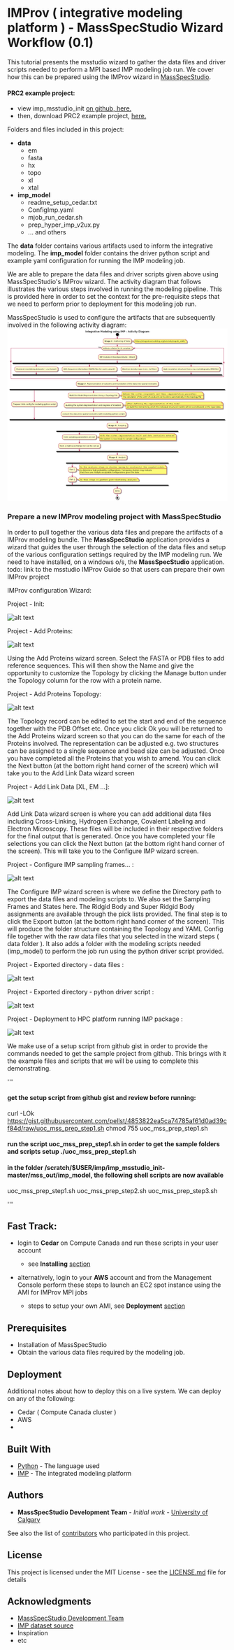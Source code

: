 # IMProv ( integrative modeling platform ) - MassSpecStudio Wizard Workflow (0.1)

This tutorial presents the msstudio wizard to gather the data files 
and driver scripts needed to perform a MPI based IMP modeling job run. We cover how this can be prepared 
using the IMProv wizard in [MassSpecStudio](https://www.msstudio.ca/mss-improv/). 



#### PRC2 example project:  
* view imp_msstudio_init [on github, here.](https://github.com/pellst/imp_msstudio_init/tree/master/mss_out)
* then, download PRC2 example project, [here.](https://github.com/pellst/imp_msstudio_init/archive/master.zip)

Folders and files included in this project:
* **data**
   * em
   * fasta
   * hx
   * topo
   * xl
   * xtal  
* **imp_model**
   * readme_setup_cedar.txt
   * ConfigImp.yaml
   * mjob_run_cedar.sh
   * prep_hyper_imp_v2ux.py
   * ... and others 

The **data** folder contains various artifacts used to inform the integrative modeling.
The **imp_model** folder contains the driver python script and example yaml configuration for running the IMP modeling job.

We are able to prepare the data files and driver scripts given above using MassSpecStudio's IMProv wizard.
The activity diagram that follows illustrates the various steps involved in running the modeling pipeline. 
This is provided here in order to set the context for the pre-requisite steps that we need to perform prior to deployment for this modeling job run. 


MassSpecStudio is used to configure the artifacts that are subsequently involved in the following activity diagram: 
![alt text][logo]

[logo]: https://github.com/pellst/imp_msstudio_init/raw/master/uml_diag_IMProv_msstudio.png "msstudio IMProv prep"

### Prepare a new IMProv modeling project with **MassSpecStudio**

In order to pull together the various data files and prepare the artifacts of a IMProv modeling bundle.
The **MassSpecStudio** application provides a wizard that guides the user through the selection
of the data files and setup of the various configuration settings required by the IMP modeling run.
We need to have installed, on a windows o/s, the **MassSpecStudio** application.  
todo: link to the msstudio IMProv Guide so that users can prepare their own IMProv project 


IMProv configuration Wizard: 

Project - Init: 

![alt text](https://github.com/pellst/imp_msstudio_init/raw/master/xl_imp_images/msst_imp_proj_wizard_step1a.png "Logo Title Text 1")


Project - Add Proteins:
 
![alt text](https://github.com/pellst/imp_msstudio_init/raw/master/xl_imp_images/msst_imp_proj_wizard_step1b_topo.png "Logo Title Text 1")

Using the Add Proteins wizard screen. Select the FASTA or PDB files to add reference sequences. 
This will then show the Name and give the opportunity to customize the Topology by clicking the 
Manage button under the Topology column for the row with a protein name.


Project - Add Proteins Topology: 

![alt text](https://github.com/pellst/imp_msstudio_init/raw/master/xl_imp_images/msst_imp_proj_wizard_step1c_topo.png "Logo Title Text 1")

The Topology record can be edited to set the start and end of the sequence together with the PDB Offset etc. 
Once you click Ok you will be returned to the Add Proteins wizard screen so that you can do the same for each of the Proteins involved. 
The representation can be adjusted e.g. two structures can be assigned to a single sequence and bead size can be adjusted.
Once you have completed all the Proteins that you wish to amend. 
You can click the Next button (at the bottom right hand corner of the screen) which will take you to the Add Link Data wizard screen


Project - Add Link Data [XL, EM ...]:
 
![alt text](https://github.com/pellst/imp_msstudio_init/raw/master/xl_imp_images/msst_imp_proj_wizard_step1d_datafiles.png "Logo Title Text 1")

Add Link Data wizard screen is where you can add additional data files including Cross-Linking, Hydrogen Exchange, Covalent Labeling and Electron Microscopy. 
These files will be included in their respective folders for the final output that is generated. 
Once you have completed your file selections you can click the Next button (at the bottom right hand corner of the screen). 
This will take you to the Configure IMP wizard screen.



Project - Configure IMP sampling frames... : 

![alt text](https://github.com/pellst/imp_msstudio_init/raw/master/xl_imp_images/msst_imp_proj_wizard_step1e_config.png "Logo Title Text 1")

The Configure IMP wizard screen is where we define the Directory path to export the data files and modeling scripts to. 
We also set the Sampling Frames and States here. 
The Ridgid Body and Super Ridgid Body assignments are available through the pick lists provided. 
The final step is to click the Export button (at the bottom right hand corner of the screen). 
This will produce the folder structure containing the Topology and YAML Config file together with the raw data files that you selected in the wizard steps ( data folder ). 
It also adds a folder with the modeling scripts needed (imp_model) to perform the job run using the python driver script provided.


Project - Exported directory - data files : 

![alt text](https://github.com/pellst/imp_msstudio_init/raw/master/xl_imp_images/msst_imp_proj_wizard_step1f_direxport.png "Logo Title Text 1")


Project - Exported directory - python driver script : 

![alt text](https://github.com/pellst/imp_msstudio_init/raw/master/xl_imp_images/msst_imp_proj_wizard_step1g_driverscripts.png "Logo Title Text 1")



Project - Deployment to HPC platform running IMP package : 

![alt text](https://github.com/pellst/imp_msstudio_init/raw/master/xl_imp_images/msst_imp_proj_wizard_step2a_pmi.png "Logo Title Text 1")


We make use of a setup script from github gist in order to provide the commands needed to get the sample project from github. 
This brings with it the example files and scripts that we will be using to complete this demonstrating.

'''
#### get the setup script from github gist and review before running: 
curl -LOk https://gist.githubusercontent.com/pellst/4853822ea5ca74785af61d0ad39cf84d/raw/uoc_mss_prep_step1.sh
chmod 755 uoc_mss_prep_step1.sh
#### run the script uoc_mss_prep_step1.sh in order to get the sample folders and scripts setup ./uoc_mss_prep_step1.sh
#### in the folder /scratch/$USER/imp/imp_msstudio_init-master/mss_out/imp_model, the following shell scripts are now available
uoc_mss_prep_step1.sh
uoc_mss_prep_step2.sh
uoc_mss_prep_step3.sh



'''

## Fast Track:
* login to **Cedar** on Compute Canada and run these scripts in your user account
  * see **Installing** [section](https://github.com/pellst/imp_msstudio_init/blob/master/IMProv_on_Cedar_tut.md)


* alternatively, login to your **AWS** account and from the Management Console perform these steps to launch an EC2 spot instance using the AMI for IMProv MPI jobs
  * steps to setup your own AMI, see **Deployment** [section](https://github.com/pellst/imp_msstudio_init/blob/master/IMProv_on_AWS_tut.md)




## Prerequisites
* Installation of MassSpecStudio
* Obtain the various data files required by the modeling job.




## Deployment

Additional notes about how to deploy this on a live system.
We can deploy on any of the following:
* Cedar ( Compute Canada cluster ) 
* AWS
* 






## Built With

* [Python](https://github.com/pellst/imp_msstudio_init) - The language used
* [IMP](https://integrativemodeling.org/tutorials/rnapolii_stalk/) - The integrated modeling platform 


## Authors

* **MassSpecStudio Development Team** - *Initial work* - [University of Calgary](https://github.com/pellst/imp_msstudio_init)

See also the list of [contributors](https://github.com/pellst/imp_msstudio_init/contributors) who participated in this project.

## License

This project is licensed under the MIT License - see the [LICENSE.md](LICENSE.md) file for details

## Acknowledgments

* [MassSpecStudio Development Team](https://www.msstudio.ca/mss-improv/)
* [IMP dataset source](https://integrativemodeling.org/tutorials/rnapolii_stalk/)
* Inspiration
* etc

